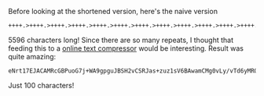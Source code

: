 Before looking at the shortened version, here's the naive version

    ++++.>++++.>++++.>++++.>++++.>++++.>++++.>++++.>++++.>++++.>++++.>++++.>++++.>++++.>++++.>++++.>++++.>++++.>++++.>++++.>++++.>++++.>++++.>++++.>++++.>++++.>++++.>++++.>++++.>++++.>++++.>++++.>/>++++.>++++.>++++.>++++.>++++.>++++.>++++.>++++.>++++.>++++.>++++.>++++.>++++.>++++.>++++.>++++.>++++.>++++.>++++.>++++.>++++.>++++.>++++.>++++.>++++.>++++.>++++.>++++.>++++.>++++.>++++.>++++.>/>++++.>++++.>++++.>++++.>++++.>++++.>++++.>++++.>++++.>++++.>++++.>++++.>++++.>++++.>++++.>++++.>++++.>++++.>++++.>++++.>++++.>++++.>++++.>++++.>++++.>++++.>++++.>++++.>++++.>++++.>++++.>++++.>/>++++.>++++.>++++.>++++.>++++.>++++.>++++.>++++.>++++.>++++.>++++.>++++.>++++.>++++.>++++.>++++.>++++.>++++.>++++.>++++.>++++.>++++.>++++.>++++.>++++.>++++.>++++.>++++.>++++.>++++.>++++.>++++.>/>++++.>++++.>++++.>++++.>++++.>++++.>++++.>++++.>++++.>++++.>++++.>++++.>++++.>++++.>++++.>++++.>++++.>++++.>++++.>++++.>++++.>++++.>++++.>++++.>++++.>++++.>++++.>++++.>++++.>++++.>++++.>++++.>/>++++.>++++.>++++.>++++.>++++.>++++.>++++.>++++.>++++.>++++.>++++.>++++.>++++.>++++.>++++.>++++.>++++.>++++.>++++.>++++.>++++.>++++.>++++.>++++.>++++.>++++.>++++.>++++.>++++.>++++.>++++.>++++.>/>++++.>++++.>++++.>++++.>++++.>++++.>++++.>++++.>++++.>++++.>++++.>++++.>++++.>-.>-.>-.>-.>-.>-.>++++.>++++.>++++.>++++.>++++.>++++.>++++.>++++.>++++.>++++.>++++.>++++.>++++.>/>++++.>++++.>++++.>++++.>++++.>++++.>++++.>++++.>++++.>++++.>++++.>++++.>++++.>-.>-.>-.>-.>-.>-.>++++.>++++.>++++.>++++.>++++.>++++.>++++.>++++.>++++.>++++.>++++.>++++.>++++.>/>++++.>++++.>++++.>++++.>++++.>++++.>++++.>++++.>++++.>++++.>++++.>++++.>++++.>-.>-.>-.>-.>-.>-.>++++.>++++.>++++.>++++.>++++.>++++.>++++.>++++.>++++.>++++.>++++.>++++.>++++.>/>++++.>++++.>++++.>++++.>++++.>++++.>++++.>++++.>++++.>++++.>++++.>++++.>++++.>-.>-.>-.>-.>-.>-.>++++.>++++.>++++.>++++.>++++.>++++.>++++.>++++.>++++.>++++.>++++.>++++.>++++.>/>++++.>++++.>++++.>++++.>++++.>++++.>++++.>++++.>++++.>++++.>++++.>++++.>++++.>-.>-.>-.>-.>-.>-.>++++.>++++.>++++.>++++.>++++.>++++.>++++.>++++.>++++.>++++.>++++.>++++.>++++.>/>++++.>++++.>++++.>++++.>++++.>++++.>++++.>++++.>++++.>++++.>++++.>++++.>++++.>-.>-.>-.>-.>-.>-.>++++.>++++.>++++.>++++.>++++.>++++.>++++.>++++.>++++.>++++.>++++.>++++.>++++.>/>++++.>++++.>++++.>++++.>++++.>++++.>++++.>++++.>++++.>++++.>++++.>++++.>++++.>-.>-.>-.>-.>-.>-.>++++.>++++.>++++.>++++.>++++.>++++.>++++.>++++.>++++.>++++.>++++.>++++.>++++.>/>++++.>++++.>++++.>++++.>++++.>++++.>-.>-.>-.>-.>-.>-.>-.>-.>-.>-.>-.>-.>-.>-.>-.>-.>-.>-.>-.>-.>++++.>++++.>++++.>++++.>++++.>++++.>/>++++.>++++.>++++.>++++.>++++.>++++.>-.>-.>-.>-.>-.>-.>-.>-.>-.>-.>-.>-.>-.>-.>-.>-.>-.>-.>-.>-.>++++.>++++.>++++.>++++.>++++.>++++.>/>++++.>++++.>++++.>++++.>++++.>++++.>-.>-.>-.>-.>-.>-.>-.>-.>-.>-.>-.>-.>-.>-.>-.>-.>-.>-.>-.>-.>++++.>++++.>++++.>++++.>++++.>++++.>/>++++.>++++.>++++.>++++.>++++.>++++.>-.>-.>-.>-.>-.>-.>-.>-.>-.>-.>-.>-.>-.>-.>-.>-.>-.>-.>-.>-.>++++.>++++.>++++.>++++.>++++.>++++.>/>++++.>++++.>++++.>++++.>++++.>++++.>-.>-.>-.>-.>-.>-.>-.>-.>-.>-.>-.>-.>-.>-.>-.>-.>-.>-.>-.>-.>++++.>++++.>++++.>++++.>++++.>++++.>/>++++.>++++.>++++.>++++.>++++.>++++.>-.>-.>-.>-.>-.>-.>-.>-.>-.>-.>-.>-.>-.>-.>-.>-.>-.>-.>-.>-.>++++.>++++.>++++.>++++.>++++.>++++.>/>++++.>++++.>++++.>++++.>++++.>++++.>++++.>++++.>++++.>++++.>++++.>++++.>++++.>-.>-.>-.>-.>-.>-.>++++.>++++.>++++.>++++.>++++.>++++.>++++.>++++.>++++.>++++.>++++.>++++.>++++.>/>++++.>++++.>++++.>++++.>++++.>++++.>++++.>++++.>++++.>++++.>++++.>++++.>++++.>-.>-.>-.>-.>-.>-.>++++.>++++.>++++.>++++.>++++.>++++.>++++.>++++.>++++.>++++.>++++.>++++.>++++.>/>++++.>++++.>++++.>++++.>++++.>++++.>++++.>++++.>++++.>++++.>++++.>++++.>++++.>-.>-.>-.>-.>-.>-.>++++.>++++.>++++.>++++.>++++.>++++.>++++.>++++.>++++.>++++.>++++.>++++.>++++.>/>++++.>++++.>++++.>++++.>++++.>++++.>++++.>++++.>++++.>++++.>++++.>++++.>++++.>-.>-.>-.>-.>-.>-.>++++.>++++.>++++.>++++.>++++.>++++.>++++.>++++.>++++.>++++.>++++.>++++.>++++.>/>++++.>++++.>++++.>++++.>++++.>++++.>++++.>++++.>++++.>++++.>++++.>++++.>++++.>-.>-.>-.>-.>-.>-.>++++.>++++.>++++.>++++.>++++.>++++.>++++.>++++.>++++.>++++.>++++.>++++.>++++.>/>++++.>++++.>++++.>++++.>++++.>++++.>++++.>++++.>++++.>++++.>++++.>++++.>++++.>-.>-.>-.>-.>-.>-.>++++.>++++.>++++.>++++.>++++.>++++.>++++.>++++.>++++.>++++.>++++.>++++.>++++.>/>++++.>++++.>++++.>++++.>++++.>++++.>++++.>++++.>++++.>++++.>++++.>++++.>++++.>-.>-.>-.>-.>-.>-.>++++.>++++.>++++.>++++.>++++.>++++.>++++.>++++.>++++.>++++.>++++.>++++.>++++.>/>++++.>++++.>++++.>++++.>++++.>++++.>++++.>++++.>++++.>++++.>++++.>++++.>++++.>++++.>++++.>++++.>++++.>++++.>++++.>++++.>++++.>++++.>++++.>++++.>++++.>++++.>++++.>++++.>++++.>++++.>++++.>++++.>/>++++.>++++.>++++.>++++.>++++.>++++.>++++.>++++.>++++.>++++.>++++.>++++.>++++.>++++.>++++.>++++.>++++.>++++.>++++.>++++.>++++.>++++.>++++.>++++.>++++.>++++.>++++.>++++.>++++.>++++.>++++.>++++.>/>++++.>++++.>++++.>++++.>++++.>++++.>++++.>++++.>++++.>++++.>++++.>++++.>++++.>++++.>++++.>++++.>++++.>++++.>++++.>++++.>++++.>++++.>++++.>++++.>++++.>++++.>++++.>++++.>++++.>++++.>++++.>++++.>/>++++.>++++.>++++.>++++.>++++.>++++.>++++.>++++.>++++.>++++.>++++.>++++.>++++.>++++.>++++.>++++.>++++.>++++.>++++.>++++.>++++.>++++.>++++.>++++.>++++.>++++.>++++.>++++.>++++.>++++.>++++.>++++.>/>++++.>++++.>++++.>++++.>++++.>++++.>++++.>++++.>++++.>++++.>++++.>++++.>++++.>++++.>++++.>++++.>++++.>++++.>++++.>++++.>++++.>++++.>++++.>++++.>++++.>++++.>++++.>++++.>++++.>++++.>++++.>++++.>/>++++.>++++.>++++.>++++.>++++.>++++.>++++.>++++.>++++.>++++.>++++.>++++.>++++.>++++.>++++.>++++.>++++.>++++.>++++.>++++.>++++.>++++.>++++.>++++.>++++.>++++.>++++.>++++.>++++.>++++.>++++.>++++.>/>

5596 characters long! Since there are so many repeats, I thought that feeding this to a [online text compressor](http://www.unit-conversion.info/texttools/compress/) would be interesting. Result was quite amazing:

    eNrt17EJACAMRcGBPuoG7j+WA9gpguJBSH2vCSRJas+zuz1sV6BAwamCMg0vLy/vTd6yMRQUPyjcIF5e3v+8/kgFChSsFQxn3Qip

Just 100 characters!
